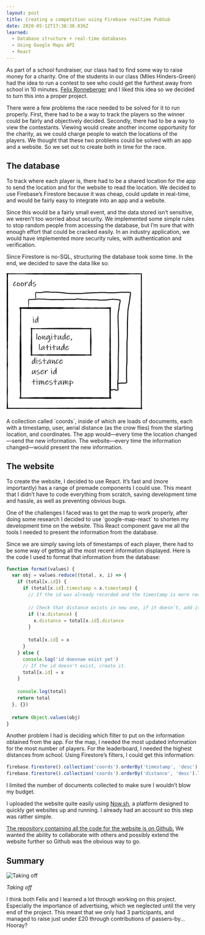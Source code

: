 ```yaml
---
layout: post
title: Creating a competition using Firebase realtime PubSub
date: 2020-05-12T17:38:38.036Z
learned:
  - Database structure + real-time databases
  - Using Google Maps API
  - React
---
```

As part of a school fundraiser, our class had to find some way to raise money for a charity. One of the students in our class (Miles Hinders-Green) had the idea to run a contest to see who could get the furthest away from school in 10 minutes. [Felix Ronneberger](https://github.com/conition) and I liked this idea so we decided to turn this into a proper project.

There were a few problems the race needed to be solved for it to run properly. First, there had to be a way to track the players so the winner could be fairly and objectively decided. Secondly, there had to be a way to view the contestants. Viewing would create another income opportunity for the charity, as we could charge people to watch the locations of the players. We thought that these two problems could be solved with an app and a website. So we set out to create both in time for the race.

## The database

To track where each player is, there had to be a shared location for the app to send the location and for the website to read the location. We decided to use Firebase’s Firestore because it was cheap, could update in real-time, and would be fairly easy to integrate into an app and a website.

Since this would be a fairly small event, and the data stored isn’t sensitive, we weren’t too worried about security. We implemented some simple rules to stop random people from accessing the database, but I’m sure that with enough effort that could be cracked easily. In an industry application, we would have implemented more security rules, with authentication and verification.

Since Firestore is no-SQL, structuring the database took some time. In the end, we decided to save the data like so:

![Database schema of "coords", which holds 'id'; 'longitutde' and 'latitude'; distance; user id; and timestamp](/assets/10mtakeoff/database.png)

A collection called \`coords\`, inside of which are loads of documents, each with a timestamp, user, aerial distance (as the crow flies) from the starting location, and coordinates. The app would—every time the location changed—send the new information. The website—every time the information changed—would present the new information.

## The website

To create the website, I decided to use React. It’s fast and (more importantly) has a range of premade components I could use. This meant that I didn’t have to code everything from scratch, saving development time and hassle, as well as preventing obvious bugs.

One of the challenges I faced was to get the map to work properly, after doing some research I decided to use \`google-map-react\` to shorten my development time on the website. This React component gave me all the tools I needed to present the information from the database.

Since we are simply saving lots of timestamps of each player, there had to be some way of getting all the most recent information displayed. Here is the code I used to format that information from the database:

```javascript
function format(values) {
  var obj = values.reduce((total, x, i) => {
    if (total[x.id]) {
      if (total[x.id].timestamp < x.timestamp) {
        // If the id was already recorded and the timestamp is more recent, replace with newer value
        
        // Check that distance exists in new one, if it doesn't, add it from previous
        if (!x.distance) {
          x.distance = total[x.id].distance
        }
        
        total[x.id] = x
      }
    } else {
      console.log('id doesnae exist yet')
      // If the id doesn't exist, create it. 
      total[x.id] = x
    }

    console.log(total)
    return total
  }, {})
  
  return Object.values(obj)
}
```

Another problem I had is deciding which filter to put on the information obtained from the app. For the map, I needed the most updated information for the most number of players. For the leaderboard, I needed the highest distances from school. Using Firestore’s filters, I could get this information:

```javascript
firebase.firestore().collection('coords').orderBy('timestamp', 'desc').limit(10000)
firebase.firestore().collection('coords').orderBy('distance', 'desc').limit(10000)
```

I limited the number of documents collected to make sure I wouldn’t blow my budget.

I uploaded the website quite easily using [Now.sh](https://github.com/zeit/now), a platform designed to quickly get websites up and running. I already had an account so this step was rather simple.

[The repository containing all the code for the website is on Github.](https://github.com/penguoir/10mtakeoff) We wanted the ability to collaborate with others and possibly extend the website further so Github was the obvious way to go.

## Summary

![Taking off](/assets/10mtakeoff/taking-off.jpg)

_Taking off_

I think both Felix and I learned a lot through working on this project. Especially the importance of advertising, which we neglected until the very end of the project. This meant that we only had 3 participants, and managed to raise just under £20 through contributions of passers-by... Hooray?
